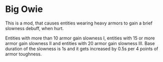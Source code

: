 # Big Owie
This is a mod, that causes entities wearing heavy armors to gain a brief slowness debuff, when hurt.

Entities with more than 10 armor gain slowness I, entities with 15 or more armor gain slowness II and entities with 20 armor gain slowness III.
Base duration of the slowness is 1s and it gets increased by 0.5s per 4 points of armor toughness.